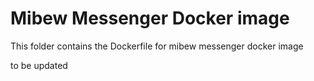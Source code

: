 # Mibew Messenger Docker image

This folder contains the Dockerfile for mibew messenger docker image

to be updated
